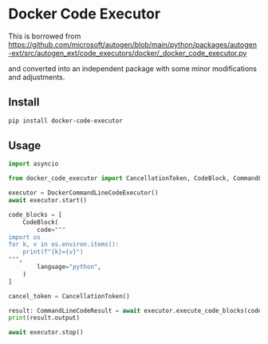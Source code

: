 # Docker Code Executor

This is borrowed from
https://github.com/microsoft/autogen/blob/main/python/packages/autogen-ext/src/autogen_ext/code_executors/docker/_docker_code_executor.py

and converted into an independent package with some minor modifications and adjustments.

## Install

```bash
pip install docker-code-executor
```

## Usage

```python
import asyncio

from docker_code_executor import CancellationToken, CodeBlock, CommandLineCodeResult, DockerCommandLineCodeExecutor

executor = DockerCommandLineCodeExecutor()
await executor.start()

code_blocks = [
    CodeBlock(
        code="""
import os
for k, v in os.environ.items():
    print(f"{k}={v}")
""",
        language="python",
    )
]

cancel_token = CancellationToken()

result: CommandLineCodeResult = await executor.execute_code_blocks(code_blocks, cancel_token)
print(result.output)

await executor.stop()
```